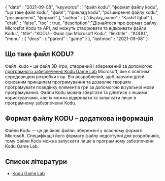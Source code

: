 {
  "date" : "2021-09-08",
  "keywords" :[ "файл kodu", "формат файлу kodu", "що таке файл kodu", "файл", "приклад kodu", "розширення файлу kodu", "розширення", "формат" ],
  "author" : {
    "display_name" : "Kashif Iqbal"
},
  "draft" : "false",
  "toc" : true,
  "description":"Дізнайтеся про формат файлу Microsfot Kodu та API, які можуть створювати та відкривати файли Kodu.",
  "title" :"KODU - Файл гри Microsoft Kodu",
  "linktitle" : "KODU",
  "menu" : {
    "docs" : {
      "parent" : "game"
}
},
  "lastmod" : "2021-09-08"
}

## Що таке файл KODU?

Файл .kudo – це файл 3D-ігри, створений і збережений за допомогою [програмного забезпечення Kodu Game Lab](https://www.kodugamelab.com/) Microsoft, яке є освітнім середовищем розробки ігор. Він розроблений, щоб навчити дітей основним принципам програмування та дозволяє творцям програмувати поведінку елементів гри за допомогою візуальної мови програмування. Файли Kodu можна зберігати та ділитися з іншими користувачами, але їх можна відкривати та запускати лише в програмному забезпеченні Kodu.

## Формат файлу KODU – додаткова інформація

Файли Kodu — це двійкові файли, збережені у власному форматі Microsoft. Специфікації його формату файлу недоступні для розробників, тому файли Kodu можна запускати лише в програмному забезпеченні Kodu Game Lab.

## Список літератури

* [Kodu Game Lab](https://www.kodugamelab.com/)

